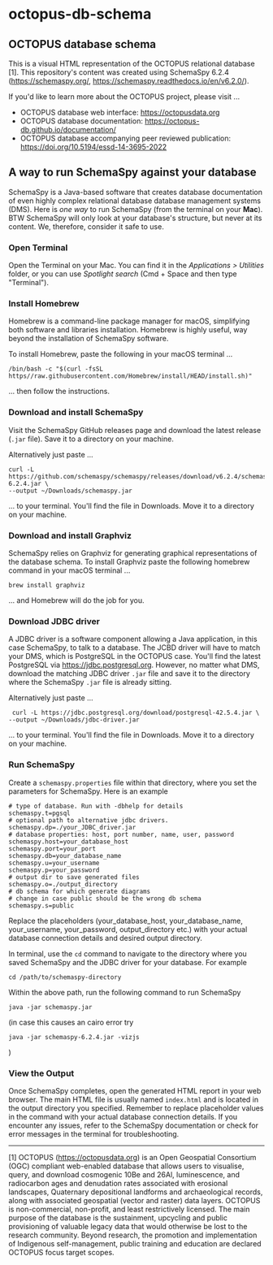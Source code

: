 # octopus-db-schema

## OCTOPUS database schema

This is a visual HTML representation of the OCTOPUS relational database [1].
This repository's content was created using SchemaSpy 6.2.4 (https://schemaspy.org/, https://schemaspy.readthedocs.io/en/v6.2.0/).

If you'd like to learn more about the OCTOPUS project, please visit ...

* OCTOPUS database web interface: https://octopusdata.org
* OCTOPUS database documentation: https://octopus-db.github.io/documentation/
* OCTOPUS database accompanying peer reviewed publication: https://doi.org/10.5194/essd-14-3695-2022

## A way to run SchemaSpy against your database

SchemaSpy is a Java-based software that creates database documentation of even highly complex relational database database management systems (DMS).
Here is *one way* to run SchemaSpy (from the terminal on your **Mac**). BTW SchemaSpy will only look at your database's structure, but never at its content. We, therefore, consider it safe to use.

### Open Terminal

Open the Terminal on your Mac. You can find it in the *Applications > Utilities* folder, or you can use *Spotlight search* (Cmd + Space and then type "Terminal").

### Install Homebrew

Homebrew is a command-line package manager for macOS, simplifying both software and libraries installation. Homebrew is highly useful, way beyond the installation of SchemaSpy software.

To install Homebrew, paste the following in your macOS terminal ...

    /bin/bash -c "$(curl -fsSL https//raw.githubusercontent.com/Homebrew/install/HEAD/install.sh)"

... then follow the instructions.

### Download and install SchemaSpy

Visit the SchemaSpy GitHub releases page and download the latest release (`.jar` file). Save it to a directory on your machine.

Alternatively just paste ...

    curl -L https://github.com/schemaspy/schemaspy/releases/download/v6.2.4/schemaspy-6.2.4.jar \
    --output ~/Downloads/schemaspy.jar

... to your terminal. You'll find the file in Downloads. Move it to a directory on your machine.

### Download and install Graphviz

SchemaSpy relies on Graphviz for generating graphical representations of the database schema. To install Graphviz paste the following homebrew command in your macOS terminal ...

    brew install graphviz

... and Homebrew will do the job for you.

### Download JDBC driver

A JDBC driver is a software component allowing a Java application, in this case SchemaSpy, to talk to a database. The JCBD driver will have to match your DMS, which is PostgreSQL in the OCTOPUS case. You'll find the latest PostgreSQL via https://jdbc.postgresql.org. However, no matter what DMS, download the matching JDBC driver `.jar` file and save it to the directory where the SchemaSpy `.jar` file is already sitting.

Alternatively  just paste ...

     curl -L https://jdbc.postgresql.org/download/postgresql-42.5.4.jar \
    --output ~/Downloads/jdbc-driver.jar

... to your terminal. You'll find the file in Downloads. Move it to a directory on your machine.

### Run SchemaSpy

Create a `schemaspy.properties` file within that directory, where you set the parameters for SchemaSpy. Here is an example 

    # type of database. Run with -dbhelp for details
    schemaspy.t=pgsql
    # optional path to alternative jdbc drivers.
    schemaspy.dp=./your_JDBC_driver.jar
    # database properties: host, port number, name, user, password
    schemaspy.host=your_database_host
    schemaspy.port=your_port
    schemaspy.db=your_database_name
    schemaspy.u=your_username
    schemaspy.p=your_password
    # output dir to save generated files
    schemaspy.o=./output_directory
    # db schema for which generate diagrams
    # change in case public should be the wrong db schema
    schemaspy.s=public

Replace the placeholders (your_database_host, your_database_name, your_username, your_password, output_directory etc.) with your actual database connection details and desired output directory.

In terminal, use the `cd` command to navigate to the directory where you saved SchemaSpy and the JDBC driver for your database. For example

    cd /path/to/schemaspy-directory

Within the above path, run the following command to run SchemaSpy

    java -jar schemaspy.jar

(in case this causes an cairo error try

    java -jar schemaspy-6.2.4.jar -vizjs
)

### View the Output

Once SchemaSpy completes, open the generated HTML report in your web browser. The main HTML file is usually named `index.html` and is located in the output directory you specified.
Remember to replace placeholder values in the command with your actual database connection details. If you encounter any issues, refer to the SchemaSpy documentation or check for error messages in the terminal for troubleshooting.

----

[1] OCTOPUS (https://octopusdata.org) is an Open Geospatial Consortium (OGC) compliant web-enabled database that allows users to visualise, query, and download cosmogenic 10Be and 26Al, luminescence, and radiocarbon ages and denudation rates associated with erosional landscapes, Quaternary depositional landforms and archaeological records, along with associated geospatial (vector and raster) data layers. OCTOPUS is non-commercial, non-profit, and least restrictively licensed. The main purpose of the database is the sustainment, upcycling and public provisioning of valuable legacy data that would otherwise be lost to the research community. Beyond research, the promotion and implementation of Indigenous self-management, public training and education are declared OCTOPUS focus target scopes.
